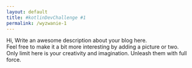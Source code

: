 ```yaml
---
layout: default
title: #kotlinDevChallenge #1
permalink: /wyzwanie-1
---
```


Hi, Write an awesome description about your blog here.  
Feel free to make it a bit more interesting by adding a picture or two.  
Only limit here is your creativity and imagination. Unleash them with full force.  
